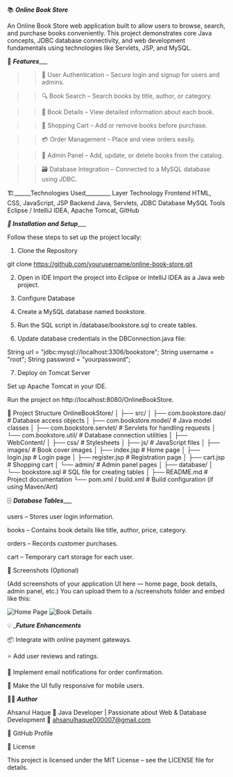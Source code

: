 📚 _____Online Book Store_____

An Online Book Store web application built to allow users to browse, search, and purchase books conveniently. This project demonstrates core Java concepts, JDBC database connectivity, and web development fundamentals using technologies like Servlets, JSP, and MySQL.

🚀 _______Features__________

>>👤 User Authentication – Secure login and signup for users and admins.

>>🔍 Book Search – Search books by title, author, or category.

>>📖 Book Details – View detailed information about each book.

>>🛒 Shopping Cart – Add or remove books before purchase.

>>💳 Order Management – Place and view orders easily.

>>🧾 Admin Panel – Add, update, or delete books from the catalog.

>>🗃️ Database Integration – Connected to a MySQL database using JDBC.

🏗️______Technologies Used_________
Layer	Technology
Frontend	HTML, CSS, JavaScript, JSP
Backend	Java, Servlets, JDBC
Database	MySQL
Tools	Eclipse / IntelliJ IDEA, Apache Tomcat, GitHub


___🧰 Installation and Setup______

Follow these steps to set up the project locally:

1. Clone the Repository

git clone https://github.com/yourusername/online-book-store.git


2. Open in IDE
Import the project into Eclipse or IntelliJ IDEA as a Java web project.

3. Configure Database

4. Create a MySQL database named bookstore.

5. Run the SQL script in /database/bookstore.sql to create tables.

6. Update database credentials in the DBConnection.java file:

String url = "jdbc:mysql://localhost:3306/bookstore";
String username = "root";
String password = "yourpassword";


7. Deploy on Tomcat Server

Set up Apache Tomcat in your IDE.

Run the project on http://localhost:8080/OnlineBookStore.

📂 Project Structure
OnlineBookStore/
│
├── src/
│   ├── com.bookstore.dao/         # Database access objects
│   ├── com.bookstore.model/       # Java model classes
│   ├── com.bookstore.servlet/     # Servlets for handling requests
│   └── com.bookstore.util/        # Database connection utilities
│
├── WebContent/
│   ├── css/                       # Stylesheets
│   ├── js/                        # JavaScript files
│   ├── images/                    # Book cover images
│   ├── index.jsp                  # Home page
│   ├── login.jsp                  # Login page
│   ├── register.jsp               # Registration page
│   ├── cart.jsp                   # Shopping cart
│   └── admin/                     # Admin panel pages
│
├── database/
│   └── bookstore.sql              # SQL file for creating tables
│
├── README.md                      # Project documentation
└── pom.xml / build.xml            # Build configuration (if using Maven/Ant)

🗄️ ___Database Tables______

users – Stores user login information.

books – Contains book details like title, author, price, category.

orders – Records customer purchases.

cart – Temporary cart storage for each user.

📸 Screenshots (Optional)

(Add screenshots of your application UI here — home page, book details, admin panel, etc.)
You can upload them to a /screenshots folder and embed like this:

![Home Page](screenshots/home.png)
![Book Details](screenshots/book-details.png)

💡 ____Future Enhancements___

📦 Integrate with online payment gateways.

⭐ Add user reviews and ratings.

🔔 Implement email notifications for order confirmation.

📱 Make the UI fully responsive for mobile users.

🧑‍💻 ___Author___

Ahsanul Haque
💼 Java Developer | Passionate about Web & Database Development
📧 ahsanulhaque000007@gmail.com

🔗 GitHub Profile

📝 License

This project is licensed under the MIT License – see the LICENSE
 file for details.
